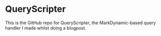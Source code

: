 # QueryScripter
This is the GitHub repo for QueryScripter, the MarkDynamic-based query handler I made whilst doing a blogpost.
